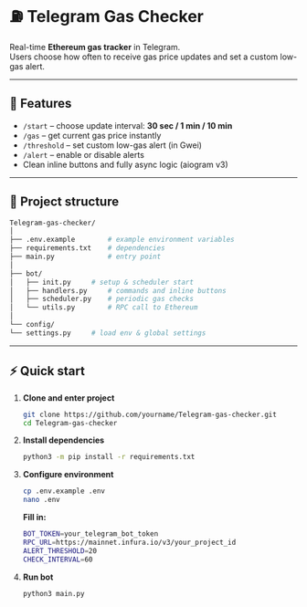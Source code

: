 # ⛽️ Telegram Gas Checker

Real-time **Ethereum gas tracker** in Telegram.  
Users choose how often to receive gas price updates and set a custom low-gas alert.

---

## 🌟 Features
- `/start` – choose update interval: **30 sec / 1 min / 10 min**
- `/gas` – get current gas price instantly
- `/threshold` – set custom low-gas alert (in Gwei)
- `/alert` – enable or disable alerts  
- Clean inline buttons and fully async logic (aiogram v3)

---

## 📂 Project structure
```bash
Telegram-gas-checker/
│
├── .env.example        # example environment variables
├── requirements.txt    # dependencies
├── main.py             # entry point
│
├── bot/
│   ├── init.py     # setup & scheduler start
│   ├── handlers.py     # commands and inline buttons
│   ├── scheduler.py    # periodic gas checks
│   └── utils.py        # RPC call to Ethereum
│
└── config/
└── settings.py     # load env & global settings
```

---

## ⚡️ Quick start
1. **Clone and enter project**
   ```bash
   git clone https://github.com/yourname/Telegram-gas-checker.git
   cd Telegram-gas-checker
    ```
2.	**Install dependencies**
    ```bash
    python3 -m pip install -r requirements.txt
     ```
3.	**Configure environment**
    ```bash
    cp .env.example .env
    nano .env
    ```

    **Fill in:**

    ```bash
    BOT_TOKEN=your_telegram_bot_token
    RPC_URL=https://mainnet.infura.io/v3/your_project_id
    ALERT_THRESHOLD=20
    CHECK_INTERVAL=60
    ```

4.	**Run bot**

    ```bash
    python3 main.py
    ```